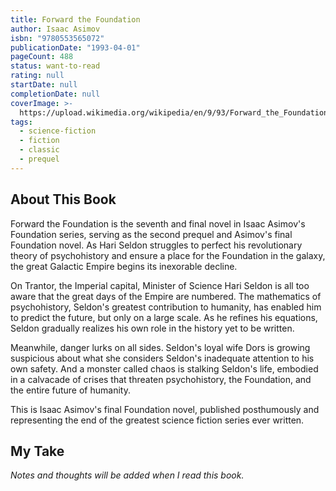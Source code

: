 ```yaml
---
title: Forward the Foundation
author: Isaac Asimov
isbn: "9780553565072"
publicationDate: "1993-04-01"
pageCount: 488
status: want-to-read
rating: null
startDate: null
completionDate: null
coverImage: >-
  https://upload.wikimedia.org/wikipedia/en/9/93/Forward_the_Foundation_cover.jpg
tags:
  - science-fiction
  - fiction
  - classic
  - prequel
---
```


## About This Book

Forward the Foundation is the seventh and final novel in Isaac Asimov's Foundation series, serving as the second prequel and Asimov's final Foundation novel. As Hari Seldon struggles to perfect his revolutionary theory of psychohistory and ensure a place for the Foundation in the galaxy, the great Galactic Empire begins its inexorable decline.

On Trantor, the Imperial capital, Minister of Science Hari Seldon is all too aware that the great days of the Empire are numbered. The mathematics of psychohistory, Seldon's greatest contribution to humanity, has enabled him to predict the future, but only on a large scale. As he refines his equations, Seldon gradually realizes his own role in the history yet to be written.

Meanwhile, danger lurks on all sides. Seldon's loyal wife Dors is growing suspicious about what she considers Seldon's inadequate attention to his own safety. And a monster called chaos is stalking Seldon's life, embodied in a calvacade of crises that threaten psychohistory, the Foundation, and the entire future of humanity.

This is Isaac Asimov's final Foundation novel, published posthumously and representing the end of the greatest science fiction series ever written.

## My Take

_Notes and thoughts will be added when I read this book._
